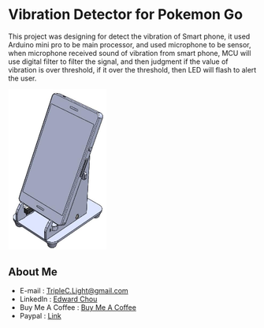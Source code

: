 # Vibration Detector for Pokemon Go #

This project was designing for detect the vibration of Smart phone, it used Arduino mini pro to be main processor, and used microphone to be sensor, when microphone received sound of vibration from smart phone, MCU will use digital filter to filter the signal, and then judgment if the value of vibration is over threshold, if it over the threshold, then LED will flash to alert the user.

<img src="https://github.com/TripleC-Light/VibrationDetect/blob/master/image/3D%20module.jpg" width=200>

## About Me
 - E-mail : TripleC.Light@gmail.com
 - LinkedIn : [Edward Chou](https://www.linkedin.com/in/edward-chou-42058912a)
 - Buy Me A Coffee : [Buy Me A Coffee](https://www.buymeacoffee.com/YrFKPo2)
 - Paypal : [Link](https://www.paypal.me/TripleCLight?locale.x=zh_TW)
